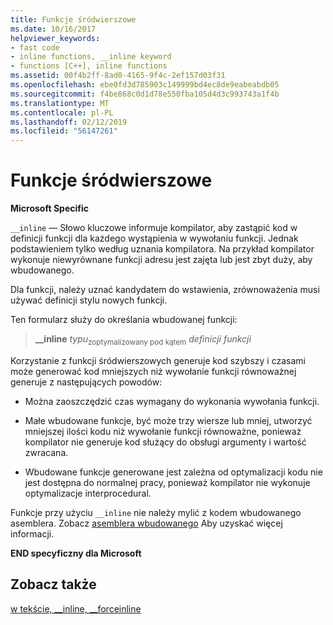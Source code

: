 ```yaml
---
title: Funkcje śródwierszowe
ms.date: 10/16/2017
helpviewer_keywords:
- fast code
- inline functions, __inline keyword
- functions [C++], inline functions
ms.assetid: 00f4b2ff-8ad0-4165-9f4c-2ef157d03f31
ms.openlocfilehash: ebe0fd3d785903c149999bd4ec8de9eabeabdb05
ms.sourcegitcommit: f4be868c0d1d78e550fba105d4d3c993743a1f4b
ms.translationtype: MT
ms.contentlocale: pl-PL
ms.lasthandoff: 02/12/2019
ms.locfileid: "56147261"
---
```

# <a name="inline-functions"></a>Funkcje śródwierszowe

**Microsoft Specific**

`__inline` — Słowo kluczowe informuje kompilator, aby zastąpić kod w definicji funkcji dla każdego wystąpienia w wywołaniu funkcji. Jednak podstawieniem tylko według uznania kompilatora. Na przykład kompilator wykonuje niewyrównane funkcji adresu jest zajęta lub jest zbyt duży, aby wbudowanego.

Dla funkcji, należy uznać kandydatem do wstawienia, zrównoważenia musi używać definicji stylu nowych funkcji.

Ten formularz służy do określania wbudowanej funkcji:

> **__inline** *typu*<sub>zoptymalizowany pod kątem</sub> *definicji funkcji*

Korzystanie z funkcji śródwierszowych generuje kod szybszy i czasami może generować kod mniejszych niż wywołanie funkcji równoważnej generuje z następujących powodów:

- Można zaoszczędzić czas wymagany do wykonania wywołania funkcji.

- Małe wbudowane funkcje, być może trzy wiersze lub mniej, utworzyć mniejszej ilości kodu niż wywołanie funkcji równoważne, ponieważ kompilator nie generuje kod służący do obsługi argumenty i wartość zwracana.

- Wbudowane funkcje generowane jest zależna od optymalizacji kodu nie jest dostępna do normalnej pracy, ponieważ kompilator nie wykonuje optymalizacje interprocedural.

Funkcje przy użyciu `__inline` nie należy mylić z kodem wbudowanego asemblera. Zobacz [asemblera wbudowanego](../c-language/inline-assembler-c.md) Aby uzyskać więcej informacji.

**END specyficzny dla Microsoft**

## <a name="see-also"></a>Zobacz także

[w tekście, __inline, \__forceinline](../cpp/inline-functions-cpp.md)
